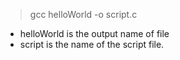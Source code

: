 > gcc helloWorld -o script.c

* helloWorld is the output name of file
* script is the name of the script file.


